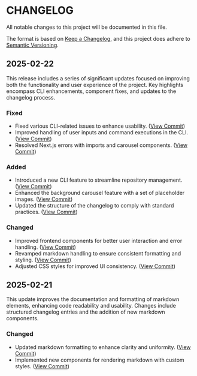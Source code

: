 

        
# CHANGELOG

All notable changes to this project will be documented in this file.

The format is based on [Keep a Changelog](https://keepachangelog.com/en/1.1.0/),
and this project does adhere to [Semantic Versioning](https://semver.org/spec/v2.0.0.html).

## 2025-02-22
This release includes a series of significant updates focused on improving both the functionality and user experience of the project. Key highlights encompass CLI enhancements, component fixes, and updates to the changelog process.
### Fixed
- Fixed various CLI-related issues to enhance usability. ([View Commit](https://github.com/xerk-dot/changelog_generator/commit/b2452c8644b6cf05673b30b6909a692b5d2e4cb5))
- Improved handling of user inputs and command executions in the CLI. ([View Commit](https://github.com/xerk-dot/changelog_generator/commit/ca345b9bd313979392694979b6aad7226b29c1a7))
- Resolved Next.js errors with imports and carousel components. ([View Commit](https://github.com/xerk-dot/changelog_generator/commit/a8d092c998906cf00ad42346972b3d7211b52031))
### Added
- Introduced a new CLI feature to streamline repository management. ([View Commit](https://github.com/xerk-dot/changelog_generator/commit/080195951058ac2d04aa33723b6d565b14cc9f2b))
- Enhanced the background carousel feature with a set of placeholder images. ([View Commit](https://github.com/xerk-dot/changelog_generator/commit/288d081e9d033b4508f7555361f403389666002f))
- Updated the structure of the changelog to comply with standard practices. ([View Commit](https://github.com/xerk-dot/changelog_generator/commit/52297d314a677875751d1791fe76b3e328b63d8c))
### Changed
- Improved frontend components for better user interaction and error handling. ([View Commit](https://github.com/xerk-dot/changelog_generator/commit/80d577fb908ce0a8c5bbb433775497fa51e316a8))
- Revamped markdown handling to ensure consistent formatting and styling. ([View Commit](https://github.com/xerk-dot/changelog_generator/commit/52297d314a677875751d1791fe76b3e328b63d8c))
- Adjusted CSS styles for improved UI consistency. ([View Commit](https://github.com/xerk-dot/changelog_generator/commit/a8607192ab9af1aa9afae4132c6d81701ac32a61))

## 2025-02-21
This update improves the documentation and formatting of markdown elements, enhancing code readability and usability. Changes include structured changelog entries and the addition of new markdown components.
### Changed
- Updated markdown formatting to enhance clarity and uniformity. ([View Commit](https://github.com/xerk-dot/changelog_generator/commit/a8607192ab9af1aa9afae4132c6d81701ac32a61))
- Implemented new components for rendering markdown with custom styles. ([View Commit](https://github.com/xerk-dot/changelog_generator/commit/52297d314a677875751d1791fe76b3e328b63d8c))
        